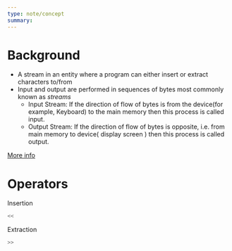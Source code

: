 ```yaml
---
type: note/concept
summary:
---
```

# Background
- A stream in an entity where a program can either insert or extract characters to/from
- Input and output are performed in sequences of bytes most commonly known as *streams*
	- Input Stream: If the direction of flow of bytes is from the device(for example, Keyboard) to the main memory then this process is called input.
	- Output Stream: If the direction of flow of bytes is opposite, i.e. from main memory to device( display screen ) then this process is called output.

[More info](https://www.geeksforgeeks.org/basic-input-output-c/)


# Operators
Insertion
```cpp
<<
```
Extraction
```cpp
>>
```